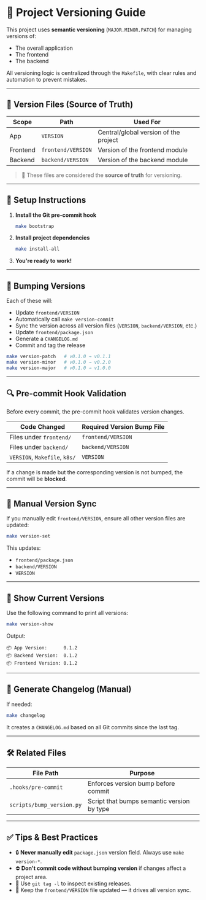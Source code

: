 # 🧭 Project Versioning Guide

This project uses **semantic versioning** (`MAJOR.MINOR.PATCH`) for managing versions of:
- The overall application
- The frontend
- The backend

All versioning logic is centralized through the `Makefile`, with clear rules and automation to prevent mistakes.

---

## 📁 Version Files (Source of Truth)

| Scope     | Path              | Used For                                |
|-----------|-------------------|-----------------------------------------|
| App       | `VERSION`         | Central/global version of the project   |
| Frontend  | `frontend/VERSION`| Version of the frontend module          |
| Backend   | `backend/VERSION` | Version of the backend module           |

> 🧠 These files are considered the **source of truth** for versioning.

---

## 🔧 Setup Instructions

1. **Install the Git pre-commit hook**
   ```bash
   make bootstrap
   ```

2. **Install project dependencies**
   ```bash
   make install-all
   ```

3. **You're ready to work!**

---

## 🧱 Bumping Versions

Each of these will:

- Update `frontend/VERSION`
- Automatically call `make version-commit`
- Sync the version across all version files (`VERSION`, `backend/VERSION`, etc.)
- Update `frontend/package.json`
- Generate a `CHANGELOG.md`
- Commit and tag the release

```bash
make version-patch   # v0.1.0 → v0.1.1
make version-minor   # v0.1.0 → v0.2.0
make version-major   # v0.1.0 → v1.0.0
```

---

## 🔍 Pre-commit Hook Validation

Before every commit, the pre-commit hook validates version changes.

| Code Changed                    | Required Version Bump File      |
|---------------------------------|----------------------------------|
| Files under `frontend/`         | `frontend/VERSION`               |
| Files under `backend/`          | `backend/VERSION`                |
| `VERSION`, `Makefile`, `k8s/`   | `VERSION`                        |

If a change is made but the corresponding version is not bumped, the commit will be **blocked**.

---

## 🔄 Manual Version Sync

If you manually edit `frontend/VERSION`, ensure all other version files are updated:

```bash
make version-set
```

This updates:

- `frontend/package.json`
- `backend/VERSION`
- `VERSION`

---

## 📄 Show Current Versions

Use the following command to print all versions:

```bash
make version-show
```

Output:
```
📦 App Version:      0.1.2
📦 Backend Version:  0.1.2
📦 Frontend Version: 0.1.2
```

---

## 📝 Generate Changelog (Manual)

If needed:

```bash
make changelog
```

It creates a `CHANGELOG.md` based on all Git commits since the last tag.

---

## 🛠️ Related Files

| File Path                | Purpose                           |
|--------------------------|-----------------------------------|
| `.hooks/pre-commit`      | Enforces version bump before commit |
| `scripts/bump_version.py`| Script that bumps semantic version by type |

---

## ✅ Tips & Best Practices

- 🔒 **Never manually edit** `package.json` version field. Always use `make version-*`.
- ⛔ **Don't commit code without bumping version** if changes affect a project area.
- 📄 Use `git tag -l` to inspect existing releases.
- 🔁 Keep the `frontend/VERSION` file updated — it drives all version sync.

